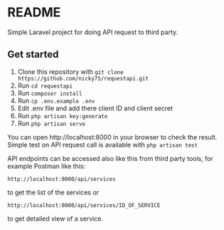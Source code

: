 # README

Simple Laravel project for doing API request to third party.

## Get started

1. Clone this repository with `git clone https://github.com/nicky75/requestapi.git`
2. Run `cd requestapi`
3. Run `composer install`
4. Run `cp .env.example .env`
5. Edit .env file and add there client ID and client secret
6. Run `php artisan key:generate`
7. Run `php artisan serve`

You can open http://localhost:8000 in your browser to check the result. Simple test on API request call is available with `php artisan test`

API endpoints can be accessed also like this from third party tools, for example Postman like this:

`http://localhost:8000/api/services`

to get the list of the services or 

`http://localhost:8000/api/services/ID_OF_SERVICE` 

to get detailed view of a service.